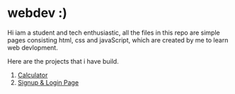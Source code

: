 # webdev :)
Hi iam a student and tech enthusiastic,
all the files in this repo are simple pages consisting html, css and javaScript,
which are created by me to learn web devlopment.

Here are the projects that i have build.
1. [Calculator](https://vipink68.github.io/webdev/calculator.html)
2. [Signup & Login Page](https://vipink68.github.io/webdev/Signup_form.html)
